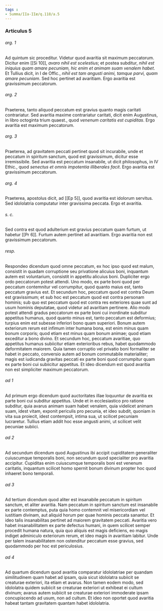 ```yaml
---
tags : 
- Summa/IIa-IIæ/q.118/a.5
---
```


### Articulus 5

###### arg. 1
Ad quintum sic proceditur. Videtur quod avaritia sit maximum peccatorum. Dicitur enim [[Si 10]], *avaro nihil est scelestius*; et postea subditur, *nihil est iniquius quam amare pecuniam, hic enim et animam suam venalem habet*. Et Tullius dicit, in I de Offic., *nihil est tam angusti animi, tamque parvi, quam amare pecuniam*. Sed hoc pertinet ad avaritiam. Ergo avaritia est gravissimum peccatorum.

###### arg. 2
Praeterea, tanto aliquod peccatum est gravius quanto magis caritati contrariatur. Sed avaritia maxime contrariatur caritati, dicit enim Augustinus, in libro octoginta trium quaest., quod *venenum caritatis est cupiditas*. Ergo avaritia est maximum peccatorum.

###### arg. 3
Praeterea, ad gravitatem peccati pertinet quod sit incurabile, unde et peccatum in spiritum sanctum, quod est gravissimum, dicitur esse irremissibile. Sed avaritia est peccatum insanabile, ut dicit philosophus, in IV Ethic., quod *senectus et omnis impotentia illiberales facit*. Ergo avaritia est gravissimum peccatorum.

###### arg. 4
Praeterea, apostolus dicit, ad [[Ep 5]], quod avaritia est idolorum servitus. Sed idololatria computatur inter gravissima peccata. Ergo et avaritia.

###### s. c.
Sed contra est quod adulterium est gravius peccatum quam furtum, ut habetur [[Pr 6]]. Furtum autem pertinet ad avaritiam. Ergo avaritia non est gravissimum peccatorum.

###### resp.
Respondeo dicendum quod omne peccatum, ex hoc ipso quod est malum, consistit in quadam corruptione seu privatione alicuius boni, inquantum autem est voluntarium, consistit in appetitu alicuius boni. Dupliciter ergo ordo peccatorum potest attendi. Uno modo, ex parte boni quod per peccatum contemnitur vel corrumpitur, quod quanto maius est, tanto peccatum gravius est. Et secundum hoc, peccatum quod est contra Deum est gravissimum; et sub hoc est peccatum quod est contra personam hominis; sub quo est peccatum quod est contra res exteriores quae sunt ad usum hominis deputatae, quod videtur ad avaritiam pertinere. Alio modo potest attendi gradus peccatorum ex parte boni cui inordinate subditur appetitus humanus, quod quanto minus est, tanto peccatum est deformius; turpius enim est subesse inferiori bono quam superiori. Bonum autem exteriorum rerum est infimum inter humana bona, est enim minus quam bonum corporis; quod etiam est minus quam bonum animae; quod etiam exceditur a bono divino. Et secundum hoc, peccatum avaritiae, quo appetitus humanus subiicitur etiam exterioribus rebus, habet quodammodo deformitatem maiorem. Quia tamen corruptio vel privatio boni formaliter se habet in peccato, conversio autem ad bonum commutabile materialiter; magis est iudicanda gravitas peccati ex parte boni quod corrumpitur quam ex parte boni cui subiicitur appetitus. Et ideo dicendum est quod avaritia non est simpliciter maximum peccatorum.

###### ad 1
Ad primum ergo dicendum quod auctoritates illae loquuntur de avaritia ex parte boni cui subditur appetitus. Unde et in ecclesiastico pro ratione subditur, quia avarus animam suam habet venalem, quia videlicet animam suam, idest vitam, exponit periculis pro pecunia, et ideo subdit, quoniam in vita sua proiecit, idest contempsit, intima sua, ut scilicet pecuniam lucraretur. Tullius etiam addit hoc esse angusti animi, ut scilicet velit pecuniae subiici.

###### ad 2
Ad secundum dicendum quod Augustinus ibi accipit cupiditatem generaliter cuiuscumque temporalis boni, non secundum quod specialiter pro avaritia accipitur. Cupiditas enim cuiuscumque temporalis boni est venenum caritatis, inquantum scilicet homo spernit bonum divinum propter hoc quod inhaeret bono temporali.

###### ad 3
Ad tertium dicendum quod aliter est insanabile peccatum in spiritum sanctum, et aliter avaritia. Nam peccatum in spiritum sanctum est insanabile ex parte contemptus, puta quia homo contemnit vel misericordiam vel iustitiam divinam, aut aliquid horum per quae hominis peccata sanantur. Et ideo talis insanabilitas pertinet ad maiorem gravitatem peccati. Avaritia vero habet insanabilitatem ex parte defectus humani, in quem scilicet semper procedit humana natura, quia quo aliquis est magis deficiens, eo magis indiget adminiculo exteriorum rerum, et ideo magis in avaritiam labitur. Unde per talem insanabilitatem non ostenditur peccatum esse gravius, sed quodammodo per hoc est periculosius.

###### ad 4
Ad quartum dicendum quod avaritia comparatur idololatriae per quandam similitudinem quam habet ad ipsam, quia sicut idololatra subiicit se creaturae exteriori, ita etiam et avarus. Non tamen eodem modo, sed idololatra quidem subiicit se creaturae exteriori ut exhibeat ei cultum divinum; avarus autem subiicit se creaturae exteriori immoderate ipsam concupiscendo ad usum, non ad cultum. Et ideo non oportet quod avaritia habeat tantam gravitatem quantam habet idololatria.

